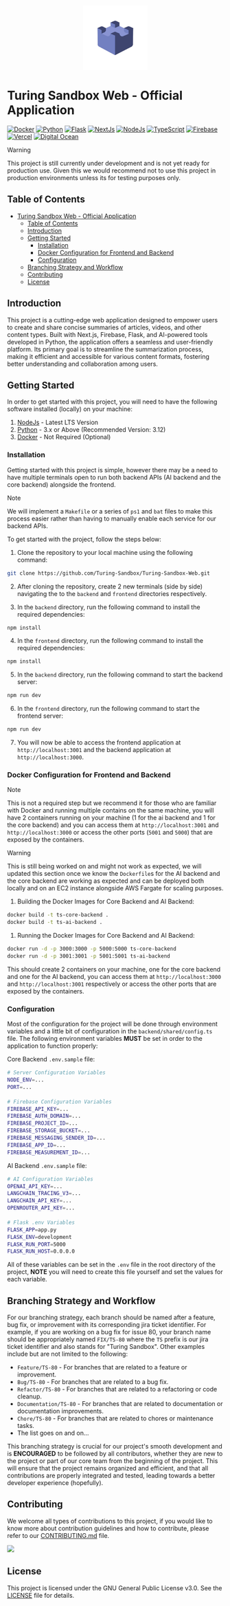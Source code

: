 <div align="center">
  <img src="docs/assets/turing-sandbox-logo-rbg.png" alt="Turing Sandbox Logo" width="150" height="150"/>
</div>

# Turing Sandbox Web - Official Application

[![Docker](https://img.shields.io/badge/-Docker-black?style=flat&logo=docker&logoColor)]()
[![Python](https://img.shields.io/badge/-Python-black?style=flat&logo=python&logoColor)]()
[![Flask](https://img.shields.io/badge/-Flask-black?style=flat&logo=flask&logoColor)]()
[![NextJs](https://img.shields.io/badge/-NextJs-black?style=flat&logo=next.js&logoColore)]()
[![NodeJs](https://img.shields.io/badge/-NodeJs-black?style=flat&logo=node.js&logoColor)]()
[![TypeScript](https://img.shields.io/badge/-TypeScript-black?style=flat&logo=typescript&logoColor)]()
[![Firebase](https://img.shields.io/badge/-Firebase-black?style=flat&logo=firebase&logoColor=orange)]()
[![Vercel](https://img.shields.io/badge/-Vercel-black?style=flat&logo=vercel&logoColor=white)]()
[![Digital Ocean](https://img.shields.io/badge/-Digital%20Ocean-black?style=flat&logo=digitalocean&logoColor)]()

> [!WARNING]
> This project is still currently under development and is not yet ready for production use. Given this we would recommend not to use this project in production environments unless its for testing purposes only.


## Table of Contents

- [Turing Sandbox Web - Official Application](#turing-sandbox-web---official-application)
  - [Table of Contents](#table-of-contents)
  - [Introduction](#introduction)
  - [Getting Started](#getting-started)
    - [Installation](#installation)
    - [Docker Configuration for Frontend and Backend](#docker-configuration-for-frontend-and-backend)
    - [Configuration](#configuration)
  - [Branching Strategy and Workflow](#branching-strategy-and-workflow)
  - [Contributing](#contributing)
  - [License](#license)

## Introduction

This project is a cutting-edge web application designed to empower users to create and share concise summaries of articles, videos, and other content types. Built with Next.js, Firebase, Flask, and AI-powered tools developed in Python, the application offers a seamless and user-friendly platform. Its primary goal is to streamline the summarization process, making it efficient and accessible for various content formats, fostering better understanding and collaboration among users.

## Getting Started

In order to get started with this project, you will need to have the following software installed (locally) on your machine:
1. [NodeJs](https://nodejs.org/en/) - Latest LTS Version
2. [Python](https://www.python.org/) - 3.x or Above (Recommended Version: 3.12)
3. [Docker](https://www.docker.com/) - Not Required (Optional)

### Installation

Getting started with this project is simple, however there may be a need to have multiple terminals open to run both backend APIs (AI backend and the core backend) alongside the frontend.

> [!NOTE]
> We will implement a `Makefile` or a series of `ps1` and `bat` files to make this process easier rather than having to manually enable each service for our backend APIs.

To get started with the project, follow the steps below:
1. Clone the repository to your local machine using the following command:
```bash
git clone https://github.com/Turing-Sandbox/Turing-Sandbox-Web.git
```

2. After cloning the repository, create 2 new terminals (side by side) navigating the to the `backend` and `frontend` directories respectively.
   
3. In the `backend` directory, run the following command to install the required dependencies:
```bash
npm install
```

4. In the `frontend` directory, run the following command to install the required dependencies:
```bash
npm install
```

5. In the `backend` directory, run the following command to start the backend server:
```bash
npm run dev
```

6. In the `frontend` directory, run the following command to start the frontend server:
```bash
npm run dev
```

7. You will now be able to access the frontend application at `http://localhost:3001` and the backend application at `http://localhost:3000`.

### Docker Configuration for Frontend and Backend

> [!NOTE]
> This is not a required step but we recommend it for those who are familiar with Docker and running multiple contains on the same machine, you will have 2 containers running on your machine (1 for the ai backend and 1 for the core backend) and you can access them at `http://localhost:3001` and `http://localhost:3000` or access the other ports (`5001` and `5000`) that are exposed by the containers.

> [!WARNING]
> This is still being worked on and might not work as expected, we will updated this section once we know the `Dockerfile`s for the AI backend and the core backend are working as expected and can be deployed both locally and on an EC2 instance alongside AWS Fargate for scaling purposes.

1. Building the Docker Images for Core Backend and AI Backend:
```bash
docker build -t ts-core-backend .
docker build -t ts-ai-backend .
```
1. Running the Docker Images for Core Backend and AI Backend:
```bash
docker run -d -p 3000:3000 -p 5000:5000 ts-core-backend
docker run -d -p 3001:3001 -p 5001:5001 ts-ai-backend
```

This should create 2 containers on your machine, one for the core backend and one for the AI backend, you can access them at `http://localhost:3000` and `http://localhost:3001` respectively or access the other ports that are exposed by the containers.

### Configuration

Most of the configuration for the project will be done through environment variables and a little bit of configuration in the `backend/shared/config.ts` file. The following environment variables **MUST** be set in order to the application to function properly:

Core Backend `.env.sample` file:
```bash
# Server Configuration Variables
NODE_ENV=...
PORT=...

# Firebase Configuration Variables
FIREBASE_API_KEY=...
FIREBASE_AUTH_DOMAIN=...
FIREBASE_PROJECT_ID=...
FIREBASE_STORAGE_BUCKET=...
FIREBASE_MESSAGING_SENDER_ID=...
FIREBASE_APP_ID=...
FIREBASE_MEASUREMENT_ID=...
```
AI Backend `.env.sample` file:
```bash
# AI Configuration Variables
OPENAI_API_KEY=...
LANGCHAIN_TRACING_V3=...
LANGCHAIN_API_KEY=...
OPENROUTER_API_KEY=...

# Flask .env Variables
FLASK_APP=app.py
FLASK_ENV=development
FLASK_RUN_PORT=5000
FLASK_RUN_HOST=0.0.0.0
```

All of these variables can be set in the `.env` file in the root directory of the project, **NOTE** you will need to create this file yourself and set the values for each variable.

## Branching Strategy and Workflow

For our branching strategy, each branch should be named after a feature, bug fix, or improvement with its corresponding jira ticket identifier. For example, if you are working on a bug fix for issue 80, your branch name should be appropriately named `FIX/TS-80` where the `TS` prefix is our jira ticket identifier and also stands for "Turing Sandbox". Other examples include but are not limited to the following:
- `Feature/TS-80` - For branches that are related to a feature or improvement.
- `Bug/TS-80` - For branches that are related to a bug fix.
- `Refactor/TS-80` - For branches that are related to a refactoring or code cleanup.
- `Documentation/TS-80` - For branches that are related to documentation or documentation improvements.
- `Chore/TS-80` - For branches that are related to chores or maintenance tasks.
- The list goes on and on...

This branching strategy is crucial for our project's smooth development and is **ENCOURAGED** to be followed by all contributors, whether they are new to the project or part of our core team from the beginning of the project. This will ensure that the project remains organized and efficient, and that all contributions are properly integrated and tested, leading towards a better developer experience (hopefully).

## Contributing

We welcome all types of contributions to this project, if you would like to know more about contribution guidelines and how to contribute, please refer to our [CONTRIBUTING.md](docs/CONTRIBUTING.md) file.

<a href="https://github.com/Turing-Sandbox/Turing-Sandbox-Web/graphs/contributors">
  <img src="https://contrib.rocks/image?repo=Turing-Sandbox/Turing-Sandbox-Web" />
</a>

## License

This project is licensed under the GNU General Public License v3.0. See the [LICENSE](LICENSE) file for details.